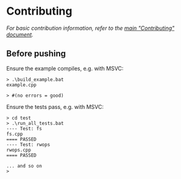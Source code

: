 # Contributing

*For basic contribution information, refer to the
[main "Contributing" document][main].*

## Before pushing

Ensure the example compiles, e.g. with MSVC:

```console
> .\build_example.bat
example.cpp

> #(no errors = good)
```

Ensure the tests pass, e.g. with MSVC:

```console
> cd test
> .\run_all_tests.bat
---- Test: fs
fs.cpp
==== PASSED
---- Test: rwops
rwops.cpp
==== PASSED

... and so on
>
```

[main]: https://github.com/qeaml/qeaml/blob/main/CONTRIBUTING.md
